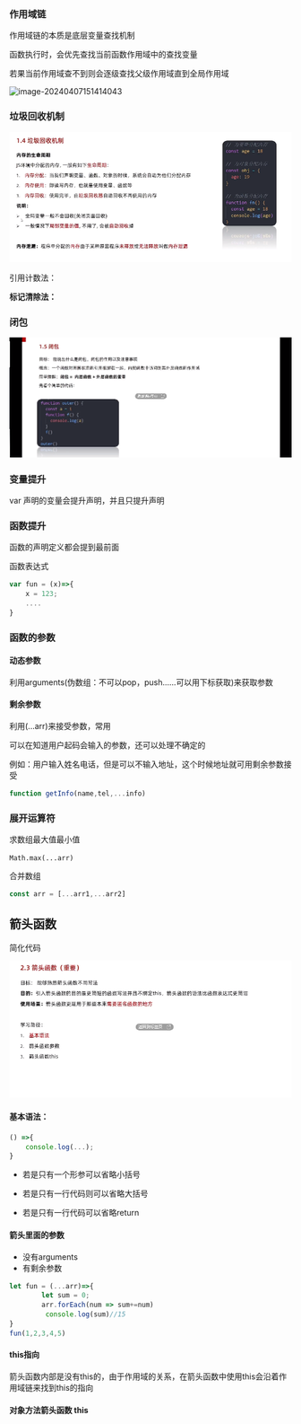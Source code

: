 ### 作用域链

作用域链的本质是底层变量查找机制

函数执行时，会优先查找当前函数作用域中的查找变量

若果当前作用域查不到则会逐级查找父级作用域直到全局作用域

![image-20240407151414043](C:\Users\86156\AppData\Roaming\Typora\typora-user-images\image-20240407151414043.png)

### 垃圾回收机制

![image-20240407151940502](assets/image-20240407151940502.png)

引用计数法：

**标记清除法：**

### 闭包

![image-20240407153725311](assets/image-20240407153725311.png)



### 变量提升

var 声明的变量会提升声明，并且只提升声明



### 函数提升

函数的声明定义都会提到最前面

函数表达式

```js
var fun = (x)=>{
    x = 123;
    ....
}
```

### 函数的参数

#### 动态参数

利用arguments(伪数组：不可以pop，push......可以用下标获取)来获取参数

#### 剩余参数

利用(...arr)来接受参数，常用

可以在知道用户起码会输入的参数，还可以处理不确定的

例如：用户输入姓名电话，但是可以不输入地址，这个时候地址就可用剩余参数接受

```js
function getInfo(name,tel,...info)
```

### 展开运算符

求数组最大值最小值

`Math.max(...arr)`

合并数组

```js
const arr = [...arr1,...arr2]
```

## 箭头函数

简化代码

![image-20240407165619161](assets/image-20240407165619161.png)

#### 基本语法：

```js
() =>{
    console.log(...);
}
```

- 若是只有一个形参可以省略小括号
- 若是只有一行代码则可以省略大括号

- 若是只有一行代码可以省略return

#### 箭头里面的参数

- 没有arguments
- 有剩余参数

```js
let fun = (...arr)=>{
        let sum = 0;
        arr.forEach(num => sum+=num)
         console.log(sum)//15
}
fun(1,2,3,4,5)
```

#### this指向 

​		箭头函数内部是没有this的，由于作用域的关系，在箭头函数中使用this会沿着作用域链来找到this的指向

#### 对象方法箭头函数 this